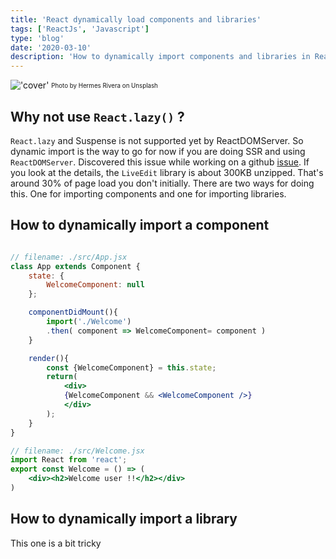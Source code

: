 ```yaml
---
title: 'React dynamically load components and libraries'
tags: ['ReactJs', 'Javascript']
type: 'blog'
date: '2020-03-10'
description: 'How to dynamically import components and libraries in ReactDOMServer, Next.js, GatsbyJs. ReactDOMServer does not yet support Suspense.'
---
```


!['cover'](https://kapilgorve.s3.ap-south-1.amazonaws.com/blog/covers/traffic-light.jpg)
<sub><sup>Photo by Hermes Rivera on Unsplash</sup></sub>


## Why not use `React.lazy()` ?
`React.lazy` and Suspense is not supported yet by ReactDOMServer. So dynamic import is the way to go for now if you are doing SSR and using `ReactDOMServer`. Discovered this issue while working on a github [issue](https://github.com/styled-components/styled-components-website/issues/582). If you look at the details, the `LiveEdit` library is about 300KB unzipped. That's around 30% of page load you don't initially. There are two ways for doing this. One for importing components and one for importing libraries.

## How to dynamically import a component
```jsx

// filename: ./src/App.jsx
class App extends Component {
    state: {
        WelcomeComponent: null
    };

    componentDidMount(){
        import('./Welcome')
        .then( component => WelcomeComponent= component )
    }

    render(){
        const {WelcomeComponent} = this.state;
        return(
            <div>
            {WelcomeComponent && <WelcomeComponent />}
            </div>
        );
    }
}

// filename: ./src/Welcome.jsx
import React from 'react';
export const Welcome = () => (
    <div><h2>Welcome user !!</h2></div>
)

```
## How to dynamically import a library
This one is a bit tricky

